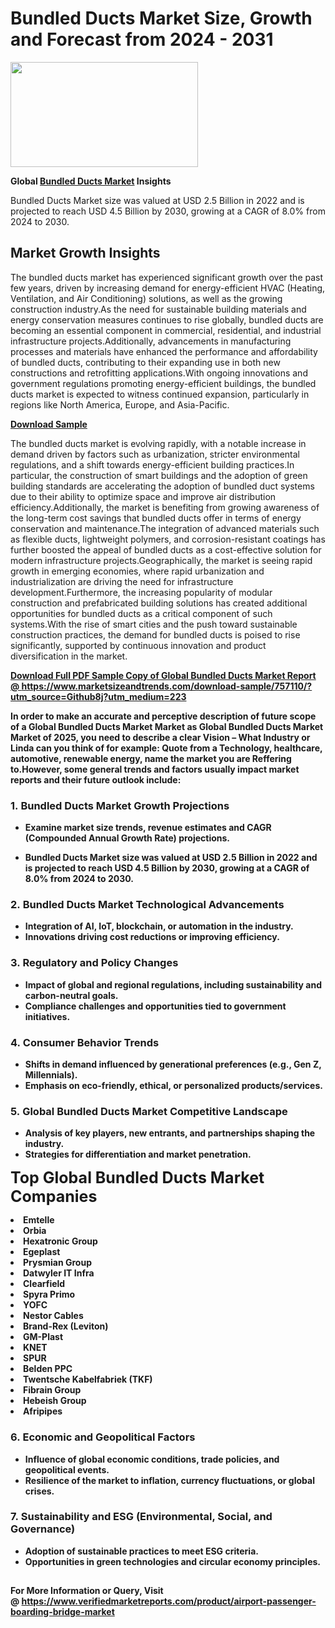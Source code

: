 <H1>Bundled Ducts Market Size, Growth and Forecast from 2024 - 2031</H1><img class="aligncenter size-medium wp-image-584254" src="https://thirdeyenews.in/wp-content/uploads/2024/09/Global-Market-Research-300x168.jpeg" alt="" width="300" height="168" /><p><strong>Global&nbsp;<a href="https://www.marketsizeandtrends.com/download-sample/757110/?utm_source=Github8j?utm_medium=223">Bundled Ducts Market</a> Insights</strong></p><p>Bundled Ducts Market size was valued at USD 2.5 Billion in 2022 and is projected to reach USD 4.5 Billion by 2030, growing at a CAGR of 8.0% from 2024 to 2030.</p><p><h2>Market Growth Insights</h2> <p>The bundled ducts market has experienced significant growth over the past few years, driven by increasing demand for energy-efficient HVAC (Heating, Ventilation, and Air Conditioning) solutions, as well as the growing construction industry.As the need for sustainable building materials and energy conservation measures continues to rise globally, bundled ducts are becoming an essential component in commercial, residential, and industrial infrastructure projects.Additionally, advancements in manufacturing processes and materials have enhanced the performance and affordability of bundled ducts, contributing to their expanding use in both new constructions and retrofitting applications.With ongoing innovations and government regulations promoting energy-efficient buildings, the bundled ducts market is expected to witness continued expansion, particularly in regions like North America, Europe, and Asia-Pacific.</p> <p><strong><a href="#">Download Sample</a></strong></p> <p>The bundled ducts market is evolving rapidly, with a notable increase in demand driven by factors such as urbanization, stricter environmental regulations, and a shift towards energy-efficient building practices.In particular, the construction of smart buildings and the adoption of green building standards are accelerating the adoption of bundled duct systems due to their ability to optimize space and improve air distribution efficiency.Additionally, the market is benefiting from growing awareness of the long-term cost savings that bundled ducts offer in terms of energy conservation and maintenance.The integration of advanced materials such as flexible ducts, lightweight polymers, and corrosion-resistant coatings has further boosted the appeal of bundled ducts as a cost-effective solution for modern infrastructure projects.Geographically, the market is seeing rapid growth in emerging economies, where rapid urbanization and industrialization are driving the need for infrastructure development.Furthermore, the increasing popularity of modular construction and prefabricated building solutions has created additional opportunities for bundled ducts as a critical component of such systems.With the rise of smart cities and the push toward sustainable construction practices, the demand for bundled ducts is poised to rise significantly, supported by continuous innovation and product diversification in the market.<p><strong><a href="#"></p><p><span class=""><strong>Download Full PDF Sample Copy of Global Bundled Ducts Market Report</strong> @ <a href="https://www.marketsizeandtrends.com/download-sample/757110/?utm_source=Github8j?utm_medium=223" target="_blank">https://www.marketsizeandtrends.com/download-sample/757110/?utm_source=Github8j?utm_medium=223</a></span></p><p>In order to make an accurate and perceptive description of future scope of a Global&nbsp;Bundled Ducts Market Market as Global&nbsp;Bundled Ducts Market Market of 2025, you need to describe a clear Vision &ndash; What Industry or Linda can you think of for example: Quote from a Technology, healthcare, automotive, renewable energy, name the market you are Reffering to.However, some general trends and factors usually impact market reports and their future outlook include:</p><h3>1.&nbsp;<strong>Bundled Ducts Market Growth Projections</strong></h3><ul><li>Examine market size trends, revenue estimates and CAGR (Compounded Annual Growth Rate) projections.</li><li><p>Bundled Ducts Market size was valued at USD 2.5 Billion in 2022 and is projected to reach USD 4.5 Billion by 2030, growing at a CAGR of 8.0% from 2024 to 2030.</p></li></ul><h3>2.&nbsp;<strong>Bundled Ducts Market Technological Advancements</strong></h3><ul><li>Integration of AI, IoT, blockchain, or automation in the industry.</li><li>Innovations driving cost reductions or improving efficiency.</li></ul><h3>3.&nbsp;<strong>Regulatory and Policy Changes</strong></h3><ul><li>Impact of global and regional regulations, including sustainability and carbon-neutral goals.</li><li>Compliance challenges and opportunities tied to government initiatives.</li></ul><h3>4.&nbsp;<strong>Consumer Behavior Trends</strong></h3><ul><li>Shifts in demand influenced by generational preferences (e.g., Gen Z, Millennials).</li><li>Emphasis on eco-friendly, ethical, or personalized products/services.</li></ul><h3>5.&nbsp;<strong>Global Bundled Ducts Market Competitive Landscape</strong></h3><ul><li>Analysis of key players, new entrants, and partnerships shaping the industry.</li><li>Strategies for differentiation and market penetration.</li></ul><p data-pm-slice="1 1 []"><span style="color: inherit; font-family: inherit; font-size: 25px;">Top Global Bundled Ducts Market Companies</span></p><div class="" data-test-id=""><p><li>Emtelle</li><li> Orbia</li><li> Hexatronic Group</li><li> Egeplast</li><li> Prysmian Group</li><li> Datwyler IT Infra</li><li> Clearfield</li><li> Spyra Primo</li><li> YOFC</li><li> Nestor Cables</li><li> Brand-Rex (Leviton)</li><li> GM-Plast</li><li> KNET</li><li> SPUR</li><li> Belden PPC</li><li> Twentsche Kabelfabriek (TKF)</li><li> Fibrain Group</li><li> Hebeish Group</li><li> Afripipes</li></p></div><h3>6.&nbsp;<strong>Economic and Geopolitical Factors</strong></h3><ul><li>Influence of global economic conditions, trade policies, and geopolitical events.</li><li>Resilience of the market to inflation, currency fluctuations, or global crises.</li></ul><h3>7.&nbsp;<strong>Sustainability and ESG (Environmental, Social, and Governance)</strong></h3><ul><li>Adoption of sustainable practices to meet ESG criteria.</li><li>Opportunities in green technologies and circular economy principles.</li></ul><h2><strong style="font-size: 14px;">For More Information or Query, Visit @&nbsp;</strong><a style="background-color: #ffffff; font-size: 14px;" href="https://www.marketsizeandtrends.com/report/bundled-ducts-market/" target="_blank">https://www.verifiedmarketreports.com/product/airport-passenger-boarding-bridge-market</a></h2>